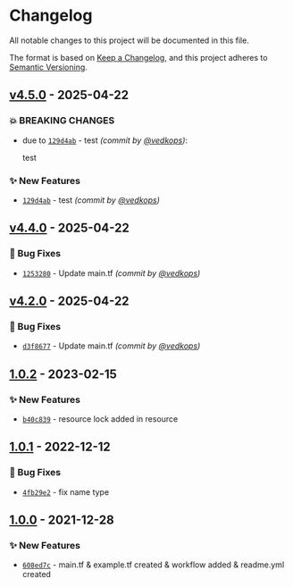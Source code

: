 # Changelog
All notable changes to this project will be documented in this file.

The format is based on [Keep a Changelog](https://keepachangelog.com/en/1.0.0/),
and this project adheres to [Semantic Versioning](https://semver.org/spec/v2.0.0.html).


## [v4.5.0] - 2025-04-22
### :boom: BREAKING CHANGES
- due to [`129d4ab`](https://github.com/clouddrove-sandbox/resource-group-workflow/commit/129d4ab8fe3240ee2f3fea3f2df983ead2463b2a) - test *(commit by [@vedkops](https://github.com/vedkops))*:

  test


### :sparkles: New Features
- [`129d4ab`](https://github.com/clouddrove-sandbox/resource-group-workflow/commit/129d4ab8fe3240ee2f3fea3f2df983ead2463b2a) - test *(commit by [@vedkops](https://github.com/vedkops))*


## [v4.4.0] - 2025-04-22
### :bug: Bug Fixes
- [`1253280`](https://github.com/clouddrove-sandbox/resource-group-workflow/commit/1253280d258e36de655a290efb72d6fd4fa0b151) - Update main.tf *(commit by [@vedkops](https://github.com/vedkops))*


## [v4.2.0] - 2025-04-22
### :bug: Bug Fixes
- [`d3f8677`](https://github.com/clouddrove-sandbox/resource-group-workflow/commit/d3f8677f2137e721cacf95e3796d29d0e5ac237a) - Update main.tf *(commit by [@vedkops](https://github.com/vedkops))*


## [1.0.2] - 2023-02-15
### :sparkles: New Features
- [`b40c839`](https://github.com/clouddrove/terraform-azure-resource-group/commit/b40c83965686795c4258d379b78a58afd7aef10e) - resource lock added in resource

## [1.0.1] - 2022-12-12
### :bug: Bug Fixes
- [`4fb29e2`](https://github.com/clouddrove/terraform-azure-resource-group/commit/4fb29e2929dd1d04f51ff4f69df80899de19690b) - fix name type

## [1.0.0] - 2021-12-28
### :sparkles: New Features
- [`608ed7c`](https://github.com/clouddrove/terraform-azure-resource-group/commit/608ed7ce061ea21012318e054b7c8ee223f406cf) - main.tf & example.tf created & workflow added & readme.yml created



[1.0.0]: https://github.com/clouddrove/terraform-azure-resource-group/compare/v1.0.0...master
[1.0.1]: https://github.com/clouddrove/terraform-azure-resource-group/compare/v1.0.0...1.0.1
[1.0.2]: https://github.com/clouddrove/terraform-azure-resource-group/compare/1.0.1...1.0.2
[v4.2.0]: https://github.com/clouddrove-sandbox/resource-group-workflow/compare/v4.1.0...v4.2.0
[v4.4.0]: https://github.com/clouddrove-sandbox/resource-group-workflow/compare/v4.3.0...v4.4.0
[v4.5.0]: https://github.com/clouddrove-sandbox/resource-group-workflow/compare/v4.4.0...v4.5.0
